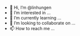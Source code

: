 - 👋 Hi, I’m @linhungen
- 👀 I’m interested in ...
- 🌱 I’m currently learning ...
- 💞️ I’m looking to collaborate on ...
- 📫 How to reach me ...

<!---
linhungen/linhungen is a ✨ special ✨ repository because its `README.md` (this file) appears on your GitHub profile.
You can click the Preview link to take a look at your changes.
--->
